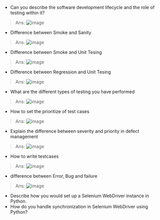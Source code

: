 * Can you describe the software development lifecycle and the role of testing within it?
> Ans: ![image](https://github.com/Gayatripatro/Python-Selenium-Interview-Qustions/assets/62832475/1a4fc7a8-2956-4f08-bfb8-36342515390a)


* Difference between Smoke and Sanity
> Ans: ![image](https://github.com/Gayatripatro/Python-Selenium-Interview-Qustions/assets/62832475/802ae96d-6e90-42b9-91d9-1283bff6a93b)

* Difference between Smoke and Unit Tesing
> Ans: ![image](https://github.com/Gayatripatro/Python-Selenium-Interview-Qustions/assets/62832475/7016ef61-98a9-49c6-be32-8432c47731c8)

* Difference between Regression and Unit Tesing
> Ans: ![image](https://github.com/Gayatripatro/Python-Selenium-Interview-Qustions/assets/62832475/0a50513d-d546-4e01-a114-a274ea2a9d8d)

* What are the different types of testing you have performed
> Ans: ![image](https://github.com/Gayatripatro/Python-Selenium-Interview-Qustions/assets/62832475/086a5bb6-7bd2-4793-aa61-6959131ba03d)

* How to set the prioritize of test cases
> Ans: ![image](https://github.com/Gayatripatro/Python-Selenium-Interview-Qustions/assets/62832475/e0c2f9ae-f119-47d9-9577-5a24b74bb129)

* Explain the difference between severity and priority in defect management
> Ans: ![image](https://github.com/Gayatripatro/Python-Selenium-Interview-Qustions/assets/62832475/f640ada9-5172-4bbf-96b9-a8f549f63a88)

* How to write testcases
> Ans: ![image](https://github.com/Gayatripatro/Python-Selenium-Interview-Qustions/assets/62832475/6053e8ab-ec00-4c1a-b23e-6b3b7ba1a358)

* difference between Error, Bug and failure
> Ans: ![image](https://github.com/Gayatripatro/Python-Selenium-Interview-Qustions/assets/62832475/9b7fbdb5-75c6-4c14-a4ad-248a8a04d49f)











* Describe how you would set up a Selenium WebDriver instance in Python.
* How do you handle synchronization in Selenium WebDriver using Python?
